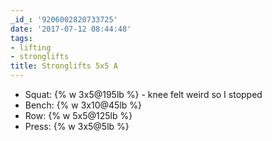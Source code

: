 ```yaml
---
_id_: '9206002820733725'
date: '2017-07-12 08:44:48'
tags:
- lifting
- stronglifts
title: Stronglifts 5x5 A
---
```


- Squat:    {% w 3x5@195lb %} - knee felt weird so I stopped
- Bench:    {% w 3x10@45lb %}
- Row:      {% w 5x5@125lb %}
- Press:    {% w 3x5@5lb   %}
